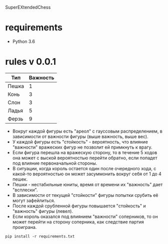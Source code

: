 SuperEXtendedChess

# requirements

* Python 3.6


# rules v 0.0.1

| Тип   | Важность |
|-------|----------|
| Пешка | 1        |
| Конь  | 3        |
| Слон  | 3        |
| Ладья | 5        |
| Ферзь | 9        |

* Вокруг каждой фигуры есть "ареол" с гауссовым распределением, в зависимости от важности фигуры (выше важность, выше вес).
* У каждой фигуры есть "стойкость" - вероятность, что влияние "важности" вражеских фигур не позволит ей примкнуть к врагу.
* Если фигура перешла на вражескую сторону, то в течение 5 ходов она может с выской вероятностью перейти обратно, если попадет под влияние первоначальной стороны.
* В ситуации, когда король остается один после очередного хода, с какой-то вероятностью он может засуммонить вокруг себя от 1 до 4 пешек.
* Пешки - нестабильные юниты, время от времени их "важность" дает "всплески".
* В зависимости от текущей "стойкости" фигуры попытки срубить её могут зафейлиться.
* После каждой срубленной фигуры повышается "стойкость" и "важность" фигуры (левел).
* Если король оказался под влиянием "важности" соперников, то он может перейти на сторону соперника, как следствие партия проиграна.


```
pip install -r requirements.txt 
```